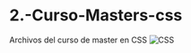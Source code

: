 # 2.-Curso-Masters-css
Archivos del curso de master en CSS
![CSS](https://github.com/user-attachments/assets/4a9b09c0-87a7-45e6-9afd-ce665c5b1a02)

